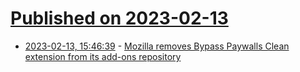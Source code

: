 # [Published on 2023-02-13](index.md)

* [2023-02-13, 15:46:39](https://news.ycombinator.com/item?id=34774950) - [Mozilla removes Bypass Paywalls Clean extension from its add-ons repository](https://www.ghacks.net/2023/02/13/mozilla-removes-bypass-paywalls-clean-extension-from-its-add-ons-repository/)
